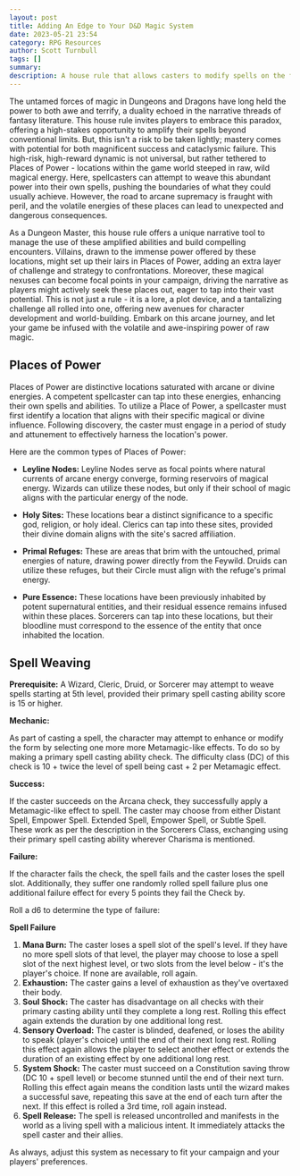```yaml
---
layout: post
title: Adding An Edge to Your D&D Magic System
date: 2023-05-21 23:54
category: RPG Resources
author: Scott Turnbull
tags: []
summary: 
description: A house rule that allows casters to modify spells on the fly at risk to the caster.
---
```

The untamed forces of magic in Dungeons and Dragons have long held the power to both awe and terrify, a duality echoed in the narrative threads of fantasy literature. This house rule invites players to embrace this paradox, offering a high-stakes opportunity to amplify their spells beyond conventional limits. But, this isn't a risk to be taken lightly; mastery comes with potential for both magnificent success and cataclysmic failure. This high-risk, high-reward dynamic is not universal, but rather tethered to Places of Power - locations within the game world steeped in raw, wild magical energy. Here, spellcasters can attempt to weave this abundant power into their own spells, pushing the boundaries of what they could usually achieve. However, the road to arcane supremacy is fraught with peril, and the volatile energies of these places can lead to unexpected and dangerous consequences.

As a Dungeon Master, this house rule offers a unique narrative tool to manage the use of these amplified abilities and build compelling encounters. Villains, drawn to the immense power offered by these locations, might set up their lairs in Places of Power, adding an extra layer of challenge and strategy to confrontations. Moreover, these magical nexuses can become focal points in your campaign, driving the narrative as players might actively seek these places out, eager to tap into their vast potential. This is not just a rule - it is a lore, a plot device, and a tantalizing challenge all rolled into one, offering new avenues for character development and world-building. Embark on this arcane journey, and let your game be infused with the volatile and awe-inspiring power of raw magic.

## Places of Power

Places of Power are distinctive locations saturated with arcane or divine energies. A competent spellcaster can tap into these energies, enhancing their own spells and abilities. To utilize a Place of Power, a spellcaster must first identify a location that aligns with their specific magical or divine influence. Following discovery, the caster must engage in a period of study and attunement to effectively harness the location's power.

Here are the common types of Places of Power:

* **Leyline Nodes:** Leyline Nodes serve as focal points where natural currents of arcane energy converge, forming reservoirs of magical energy. Wizards can utilize these nodes, but only if their school of magic aligns with the particular energy of the node.

* **Holy Sites:** These locations bear a distinct significance to a specific god, religion, or holy ideal. Clerics can tap into these sites, provided their divine domain aligns with the site's sacred affiliation.

* **Primal Refuges:** These are areas that brim with the untouched, primal energies of nature, drawing power directly from the Feywild. Druids can utilize these refuges, but their Circle must align with the refuge's primal energy.

* **Pure Essence:** These locations have been previously inhabited by potent supernatural entities, and their residual essence remains infused within these places. Sorcerers can tap into these locations, but their bloodline must correspond to the essence of the entity that once inhabited the location.

## Spell Weaving

**Prerequisite:**
A Wizard, Cleric, Druid, or Sorcerer may attempt to weave spells starting at 5th level, provided their primary spell casting ability score is 15 or higher.

**Mechanic:**

As part of casting a spell, the character may attempt to enhance or modify the form by selecting one more more Metamagic-like effects. To do so by making a primary spell casting ability check. The difficulty class (DC) of this check is 10 + twice the level of spell being cast + 2 per Metamagic effect.

**Success:**

If the caster succeeds on the Arcana check, they successfully apply a Metamagic-like effect to  spell. The caster may choose from either Distant Spell, Empower Spell. Extended Spell, Empower Spell, or Subtle Spell. These work as per the description in the Sorcerers Class, exchanging using their primary spell casting ability wherever Charisma is mentioned.

**Failure:**

If the character fails the check, the spell fails and the caster loses the spell slot. Additionally, they suffer one randomly rolled spell failure plus one additional failure effect for every 5 points they fail the Check by. 

Roll a d6 to determine the type of failure:

**Spell Failure**

1. **Mana Burn:** The caster loses a spell slot of the spell's level. If they have no more spell slots of that level, the player may choose to lose a spell slot of the next highest level, or two slots from the level below - it's the player's choice. If none are available, roll again.
2. **Exhaustion:** The caster gains a level of exhaustion as they've overtaxed their body.
3. **Soul Shock:** The caster has disadvantage on all checks with their primary casting ability until they complete a long rest. Rolling this effect again extends the duration by one additional long rest.
4. **Sensory Overload:** The caster is blinded, deafened, or loses the ability to speak (player's choice) until the end of their next long rest. Rolling this effect again allows the player to select another effect or extends the duration of an existing effect by one additional long rest.
5. **System Shock:** The caster must succeed on a Constitution saving throw (DC 10 + spell level) or become stunned until the end of their next turn. Rolling this effect again means the condition lasts until the wizard makes a successful save, repeating this save at the end of each turn after the next. If this effect is rolled a 3rd time, roll again instead.
6. **Spell Release:** The spell is released uncontrolled and manifests in the world as a living spell with a malicious intent. It immediately attacks the spell caster and their allies.

As always, adjust this system as necessary to fit your campaign and your players' preferences.